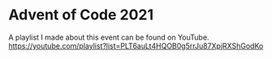 # Advent of Code 2021
A playlist I made about this event can be found on YouTube. https://youtube.com/playlist?list=PLT6auLt4HQOB0g5rrJu87XpjRXShGodKo
